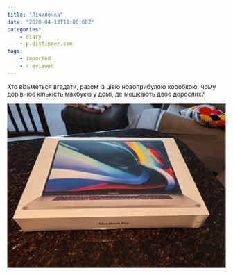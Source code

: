 ```yaml
---
title: "Лічилочка"
date: "2020-04-13T11:00:00Z"
categories:
    - diary
    - p.disfinder.com
tags:
    - imported
    - r:eviewed
---
```


Хто візьметься вгадати, разом із цією новоприбулою коробкою, чому дорівнює кількість макбуків у домі, де мешкають двоє дорослих?

[![](thumb_00.jpg)](thumb_00.jpg)
